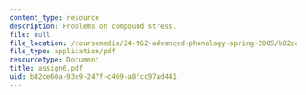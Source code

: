 ```yaml
---
content_type: resource
description: Problems on compound stress.
file: null
file_location: /coursemedia/24-962-advanced-phonology-spring-2005/b82ce60a93e9247fc469a8fcc97ad441_assign6.pdf
file_type: application/pdf
resourcetype: Document
title: assign6.pdf
uid: b82ce60a-93e9-247f-c469-a8fcc97ad441
---
```

